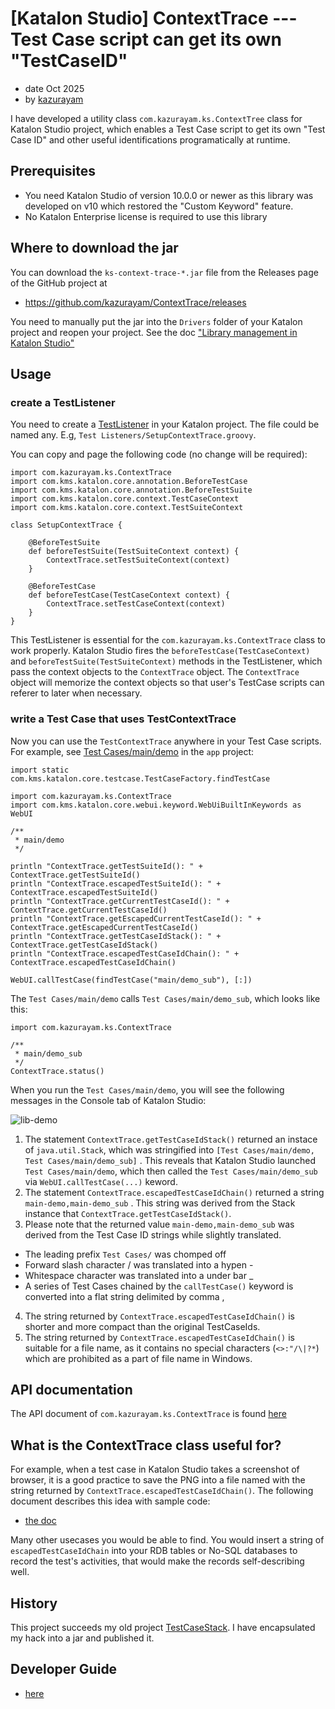 # [Katalon Studio] ContextTrace --- Test Case script can get its own "TestCaseID"

- date Oct 2025
- by [kazurayam](https://forum.katalon.com/u/kazurayam/summary)

I have developed a utility class `com.kazurayam.ks.ContextTree` class for Katalon Studio project, which enables a Test Case script to get its own "Test Case ID" and other useful identifications programatically at runtime.

## Prerequisites

- You need Katalon Studio of version 10.0.0 or newer as this library was developed on v10 which restored the "Custom Keyword" feature.
- No Katalon Enterprise license is required to use this library

## Where to download the jar

You can download the `ks-context-trace-*.jar` file from the Releases page of the GitHub project at

- https://github.com/kazurayam/ContextTrace/releases

You need to manually put the jar into the `Drivers` folder of your Katalon project and reopen your project. See the doc ["Library management in Katalon Studio"](https://docs.katalon.com/katalon-studio/manage-projects/project-settings/library-management-in-katalon-studio#copy-and-paste-a-library-jar-file-to-the-drivers-folder)

## Usage

### create a TestListener

You need to create a [TestListener](https://docs.katalon.com/katalon-studio/create-test-cases/test-fixtures-and-test-listeners-test-hooks-in-katalon-studio#test-listeners-test-hooks) in your Katalon project. The file could be named any. E.g, `Test Listeners/SetupContextTrace.groovy`.

You can copy and page the following code (no change will be required):

```
import com.kazurayam.ks.ContextTrace
import com.kms.katalon.core.annotation.BeforeTestCase
import com.kms.katalon.core.annotation.BeforeTestSuite
import com.kms.katalon.core.context.TestCaseContext
import com.kms.katalon.core.context.TestSuiteContext

class SetupContextTrace {

	@BeforeTestSuite
	def beforeTestSuite(TestSuiteContext context) {
		ContextTrace.setTestSuiteContext(context)
	}

	@BeforeTestCase
	def beforeTestCase(TestCaseContext context) {
		ContextTrace.setTestCaseContext(context)
	}
}
```

This TestListener is essential for the `com.kazurayam.ks.ContextTrace` class to work properly.
Katalon Studio fires the `beforeTestCase(TestCaseContext)` and `beforeTestSuite(TestSuiteContext)` methods in the TestListener, which pass the context objects to the `ContextTrace` object. The `ContextTrace` object will memorize the context objects so that user's TestCase scripts can referer to later when necessary.

### write a Test Case that uses TestContextTrace

Now you can use the `TestContextTrace` anywhere in your Test Case scripts. For example, see
[Test Cases/main/demo](https://github.com/kazurayam/TestContextTrace/blob/master/lib/Scripts/main/demo/Script1759362677840.groovy) in the `app` project:

```
import static com.kms.katalon.core.testcase.TestCaseFactory.findTestCase

import com.kazurayam.ks.ContextTrace
import com.kms.katalon.core.webui.keyword.WebUiBuiltInKeywords as WebUI

/**
 * main/demo
 */

println "ContextTrace.getTestSuiteId(): " + ContextTrace.getTestSuiteId()
println "ContextTrace.escapedTestSuiteId(): " + ContextTrace.escapedTestSuiteId()
println "ContextTrace.getCurrentTestCaseId(): " + ContextTrace.getCurrentTestCaseId()
println "ContextTrace.getEscapedCurrentTestCaseId(): " + ContextTrace.getEscapedCurrentTestCaseId()
println "ContextTrace.getTestCaseIdStack(): " + ContextTrace.getTestCaseIdStack()
println "ContextTrace.escapedTestCaseIdChain(): " + ContextTrace.escapedTestCaseIdChain()

WebUI.callTestCase(findTestCase("main/demo_sub"), [:])
```

The `Test Cases/main/demo` calls `Test Cases/main/demo_sub`, which looks like this:

```
import com.kazurayam.ks.ContextTrace

/**
 * main/demo_sub
 */
ContextTrace.status()
```

When you run the `Test Cases/main/demo`, you will see the following messages in the Console tab of Katalon Studio:

![lib-demo](https://kazurayam.github.io/ContextTrace/images/lib-demo.png)

1. The statement `ContextTrace.getTestCaseIdStack()` returned an instace of `java.util.Stack`, which was stringified into
```[Test Cases/main/demo, Test Cases/main/demo_sub]```
. This reveals that Katalon Studio launched `Test Cases/main/demo`, which then called the `Test Cases/main/demo_sub` via `WebUI.callTestCase(...)` keword.
2. The statement `ContextTrace.escapedTestCaseIdChain()` returned a string
```main-demo,main-demo_sub```
. This string was derived from the Stack instance that `ContextTrace.getTestCaseIdStack()`.
3. Please note that the returned value `main-demo,main-demo_sub` was derived from the Test Case ID strings while slightly translated.
  - The leading prefix `Test Cases/` was chomped off
  - Forward slash character / was translated into a hypen -
  - Whitespace character was translated into a under bar _
  - A series of Test Cases chained by the `callTestCase()` keyword is converted into a flat string delimited by comma ,
4. The string returned by `ContextTrace.escapedTestCaseIdChain()` is shorter and more compact than the original TestCaseIds.
5. The string returned by `ContextTrace.escapedTestCaseIdChain()` is suitable for a file name, as it contains no special characters (`<>:"/\|?*`) which are prohibited as a part of file name in Windows.

## API documentation

The API document of `com.kazurayam.ks.ContextTrace` is found [here](https://kazurayam.github.io/ContextTrace/api/)

## What is the ContextTrace class useful for?

For example, when a test case in Katalon Studio takes a screenshot of browser, it is a good practice to save the PNG into a file named with the string returned by `ContextTrace.escapedTestCaseIdChain()`. The following document describes this idea with sample code:

- [the doc](https://kazurayam.github.io/ContextTrace/)

Many other usecases you would be able to find. You would insert a string of `escapedTestCaseIdChain` into your RDB tables or No-SQL databases to record the test's activities, that would make the records self-describing well.

## History

This project succeeds my old project [TestCaseStack](https://github.com/kazurayam/TestCaseStack). I have encapsulated my hack into a jar and published it.

## Developer Guide

- [here](https://kazurayam.github.io/ContextTrace/developer-guide.adoc)
